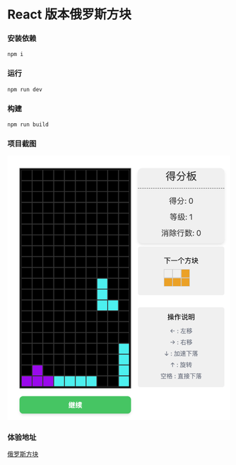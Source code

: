 # React 版本俄罗斯方块


### 安装依赖
``` shell
npm i
```

### 运行
``` shell
npm run dev
```

### 构建
``` shell
npm run build
```

### 项目截图

![预览](./image.png)

### 体验地址
[俄罗斯方块](https://ttkit.cn/apps/tetris)

